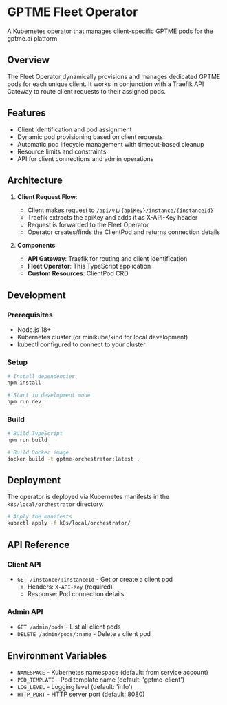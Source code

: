 # GPTME Fleet Operator

A Kubernetes operator that manages client-specific GPTME pods for the gptme.ai platform.

## Overview

The Fleet Operator dynamically provisions and manages dedicated GPTME pods for each unique client. It works in conjunction with a Traefik API Gateway to route client requests to their assigned pods.

## Features

- Client identification and pod assignment
- Dynamic pod provisioning based on client requests
- Automatic pod lifecycle management with timeout-based cleanup
- Resource limits and constraints
- API for client connections and admin operations

## Architecture

1. **Client Request Flow**:
   - Client makes request to `/api/v1/{apiKey}/instance/{instanceId}`
   - Traefik extracts the apiKey and adds it as X-API-Key header
   - Request is forwarded to the Fleet Operator
   - Operator creates/finds the ClientPod and returns connection details

2. **Components**:
   - **API Gateway**: Traefik for routing and client identification
   - **Fleet Operator**: This TypeScript application
   - **Custom Resources**: ClientPod CRD

## Development

### Prerequisites

- Node.js 18+
- Kubernetes cluster (or minikube/kind for local development)
- kubectl configured to connect to your cluster

### Setup

```bash
# Install dependencies
npm install

# Start in development mode
npm run dev
```

### Build

```bash
# Build TypeScript
npm run build

# Build Docker image
docker build -t gptme-orchestrator:latest .
```

## Deployment

The operator is deployed via Kubernetes manifests in the `k8s/local/orchestrator` directory.

```bash
# Apply the manifests
kubectl apply -f k8s/local/orchestrator/
```

## API Reference

### Client API

- `GET /instance/:instanceId` - Get or create a client pod
  - Headers: `X-API-Key` (required)
  - Response: Pod connection details

### Admin API

- `GET /admin/pods` - List all client pods
- `DELETE /admin/pods/:name` - Delete a client pod

## Environment Variables

- `NAMESPACE` - Kubernetes namespace (default: from service account)
- `POD_TEMPLATE` - Pod template name (default: 'gptme-client')
- `LOG_LEVEL` - Logging level (default: 'info')
- `HTTP_PORT` - HTTP server port (default: 8080)
